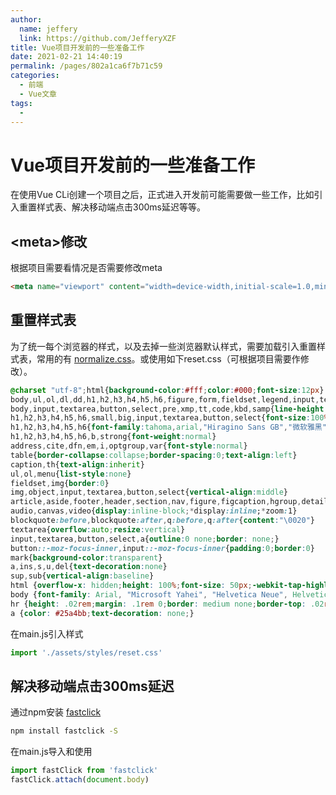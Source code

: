```yaml
---
author: 
  name: jeffery
  link: https://github.com/JefferyXZF
title: Vue项目开发前的一些准备工作
date: 2021-02-21 14:40:19
permalink: /pages/802a1ca6f7b71c59
categories: 
  - 前端
  - Vue文章
tags: 
  - 
---
```

# Vue项目开发前的一些准备工作

在使用Vue CLi创建一个项目之后，正式进入开发前可能需要做一些工作，比如引入重置样式表、解决移动端点击300ms延迟等等。
<!-- more -->
## <meta\>修改

根据项目需要看情况是否需要修改meta

```html
<meta name="viewport" content="width=device-width,initial-scale=1.0,minimun-scale=1.0,maximum-scale=1.0,user-scalable=no">
```



## 重置样式表

为了统一每个浏览器的样式，以及去掉一些浏览器默认样式，需要加载引入重置样式表，常用的有 [normalize.css](http://necolas.github.io/normalize.css/)。或使用如下reset.css（可根据项目需要作修改）。

```css
@charset "utf-8";html{background-color:#fff;color:#000;font-size:12px}
body,ul,ol,dl,dd,h1,h2,h3,h4,h5,h6,figure,form,fieldset,legend,input,textarea,button,p,blockquote,th,td,pre,xmp{margin:0;padding:0}
body,input,textarea,button,select,pre,xmp,tt,code,kbd,samp{line-height:1.5;font-family:tahoma,arial,"Hiragino Sans GB",simsun,sans-serif}
h1,h2,h3,h4,h5,h6,small,big,input,textarea,button,select{font-size:100%}
h1,h2,h3,h4,h5,h6{font-family:tahoma,arial,"Hiragino Sans GB","微软雅黑",simsun,sans-serif}
h1,h2,h3,h4,h5,h6,b,strong{font-weight:normal}
address,cite,dfn,em,i,optgroup,var{font-style:normal}
table{border-collapse:collapse;border-spacing:0;text-align:left}
caption,th{text-align:inherit}
ul,ol,menu{list-style:none}
fieldset,img{border:0}
img,object,input,textarea,button,select{vertical-align:middle}
article,aside,footer,header,section,nav,figure,figcaption,hgroup,details,menu{display:block}
audio,canvas,video{display:inline-block;*display:inline;*zoom:1}
blockquote:before,blockquote:after,q:before,q:after{content:"\0020"}
textarea{overflow:auto;resize:vertical}
input,textarea,button,select,a{outline:0 none;border: none;}
button::-moz-focus-inner,input::-moz-focus-inner{padding:0;border:0}
mark{background-color:transparent}
a,ins,s,u,del{text-decoration:none}
sup,sub{vertical-align:baseline}
html {overflow-x: hidden;height: 100%;font-size: 50px;-webkit-tap-highlight-color: transparent;}
body {font-family: Arial, "Microsoft Yahei", "Helvetica Neue", Helvetica, sans-serif;color: #333;font-size: .28em;line-height: 1;-webkit-text-size-adjust: none;}
hr {height: .02rem;margin: .1rem 0;border: medium none;border-top: .02rem solid #cacaca;}
a {color: #25a4bb;text-decoration: none;}
```

在main.js引入样式

```js
import './assets/styles/reset.css'
```



## 解决移动端点击300ms延迟

通过npm安装 [fastclick](https://github.com/ftlabs/fastclick)

```sh
npm install fastclick -S
```

在main.js导入和使用

```js
import fastClick from 'fastclick'
fastClick.attach(document.body)
```

